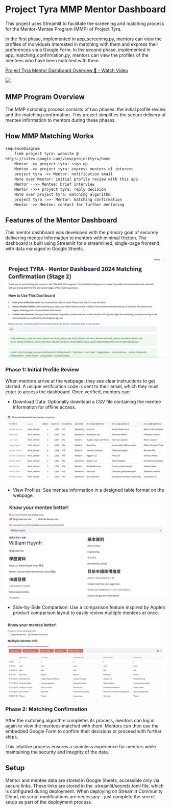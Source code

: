 # Project Tyra MMP Mentor Dashboard

This project uses Streamlit to facilitate the screening and matching process for the Mentor-Mentee Program (MMP) of Project Tyra.

In the first phase, implemented in app_screening.py, mentors can view the profiles of individuals interested in matching with them and express their preferences via a Google Form. In the second phase, implemented in app_matching_confirmation.py, mentors can view the profiles of the mentees who have been matched with them.

<div>
    <a href="https://www.loom.com/share/086b4b11ba1542a58984ac8e408e4d2f">
      <p>Project Tyra Mentor Dashboard Overview 🚀 - Watch Video</p>
    </a>
    <a href="https://www.loom.com/share/086b4b11ba1542a58984ac8e408e4d2f">
      <img style="max-width:300px;" src="https://cdn.loom.com/sessions/thumbnails/086b4b11ba1542a58984ac8e408e4d2f-aba1bdfa54ea4fef-full-play.gif">
    </a>
</div>

## MMP Program Overview

The MMP matching process consists of two phases: the initial profile review and the matching confirmation. This project simplifies the secure delivery of mentee information to mentors during these phases.

## How MMP Matching Works

```mermaid
sequenceDiagram
	link project tyra: website @ https://sites.google.com/view/projecttyra/home
	Mentor ->> project tyra: sign up
    Mentee ->> project tyra: express mentors of interest
    project tyra ->> Mentor: notification email
    Note over Mentor: initial profile review with this app
    Mentor -->> Mentee: brief interview
    Mentor ->>+ project tyra: reply decision
    Note over project tyra: matching algorithm
    project tyra ->>- Mentor: matching confirmation
    Mentor ->> Mentee: contact for further mentoring
```
## Features of the Mentor Dashboard

This mentor dashboard was developed with the primary goal of securely delivering mentee information to mentors with minimal friction. The dashboard is built using Streamlit for a streamlined, single-page frontend, with data managed in Google Sheets.

![](images/welcoming.png)

### Phase 1: Initial Profile Review

When mentors arrive at the webpage, they see clear instructions to get started. A unique verification code is sent to their email, which they must enter to access the dashboard. Once verified, mentors can:

* Download Data: Optionally download a CSV file containing the mentee information for offline access.

![](images/download_csv.png)

* View Profiles: See mentee information in a designed table format on the webpage.

![](images/single_view.png)

* Side-by-Side Comparison: Use a comparison feature inspired by Apple’s product comparison layout to easily review multiple mentees at once.

![](images/compare_view.png)

### Phase 2: Matching Confirmation

After the matching algorithm completes its process, mentors can log in again to view the mentees matched with them. Mentors can then use the embedded Google Form to confirm their decisions or proceed with further steps.

This intuitive process ensures a seamless experience for mentors while maintaining the security and integrity of the data.

## Setup

Mentor and mentee data are stored in Google Sheets, accessible only via secure links. These links are stored in the .streamlit/secrets.toml file, which is configured during deployment. When deploying on Streamlit Community Cloud, no script modifications are necessary—just complete the secret setup as part of the deployment process.
